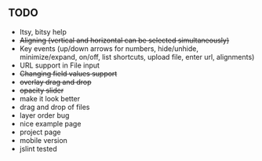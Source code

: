 ## TODO

* Itsy, bitsy help
* ~~Aligning (vertical and horizontal can be selected simultaneously)~~
* Key events (up/down arrows for numbers, hide/unhide, minimize/expand, on/off, list shortcuts, upload file, enter url, alignments)
* URL support in File input
* ~~Changing field values support~~
* ~~overlay drag and drop~~
* ~~opacity slider~~
* make it look better
* drag and drop of files
* layer order bug
* nice example page
* project page
* mobile version
* jslint tested
